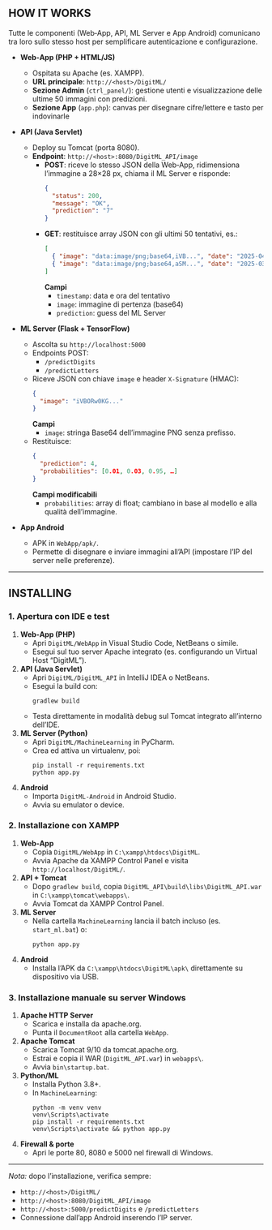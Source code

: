 ## HOW IT WORKS

Tutte le componenti (Web‑App, API, ML Server e App Android) comunicano tra loro sullo stesso host per semplificare autenticazione e configurazione.

- **Web‑App (PHP + HTML/JS)**
  - Ospitata su Apache (es. XAMPP).
  - **URL principale**: `http://<host>/DigitML/`
  - **Sezione Admin** (`ctrl_panel/`): gestione utenti e visualizzazione delle ultime 50 immagini con predizioni.
  - **Sezione App** (`app.php`): canvas per disegnare cifre/lettere e tasto per indovinarle

- **API (Java Servlet)**
  - Deploy su Tomcat (porta 8080).
  - **Endpoint**: `http://<host>:8080/DigitML_API/image`
    - **POST**: riceve lo stesso JSON della Web‑App, ridimensiona l’immagine a 28×28 px, chiama il ML Server e risponde:
      ```json
      {
        "status": 200,
        "message": "OK",
        "prediction": "7"
      }
      ```
    - **GET**: restituisce array JSON con gli ultimi 50 tentativi, es.:
      ```json
      [
        { "image": "data:image/png;base64,iVB...", "date": "2025-04-20 21:49:10", "prediction": "5" },
        { "image": "data:image/png;base64,aSM...", "date": "2025-03-12 15:12:03", "prediction": "B" },
      ]
      ```
      **Campi**  
      - `timestamp`: data e ora del tentativo  
      - `image`: immagine di pertenza (base64)  
      - `prediction`: guess del ML Server

- **ML Server (Flask + TensorFlow)**
  - Ascolta su `http://localhost:5000`
  - Endpoints POST:
    - `/predictDigits`
    - `/predictLetters`
  - Riceve JSON con chiave `image` e header `X-Signature` (HMAC):
    ```json
    {
      "image": "iVBORw0KG..."
    }
    ```
    **Campi**  
    - `image`: stringa Base64 dell’immagine PNG senza prefisso.
  - Restituisce:
    ```json
    {
      "prediction": 4,
      "probabilities": [0.01, 0.03, 0.95, …]
    }
    ```
    **Campi modificabili**  
    - `probabilities`: array di float; cambiano in base al modello e alla qualità dell’immagine.

- **App Android**
  - APK in `WebApp/apk/`.
  - Permette di disegnare e inviare immagini all’API (impostare l’IP del server nelle preferenze).

---

## INSTALLING

### 1. Apertura con IDE e test
1. **Web‑App (PHP)**  
   - Apri `DigitML/WebApp` in Visual Studio Code, NetBeans o simile.  
   - Esegui sul tuo server Apache integrato (es. configurando un Virtual Host “DigitML”).
2. **API (Java Servlet)**  
   - Apri `DigitML/DigitML_API` in IntelliJ IDEA o NetBeans.  
   - Esegui la build con:
     ```
     gradlew build
     ```
   - Testa direttamente in modalità debug sul Tomcat integrato all’interno dell’IDE.
3. **ML Server (Python)**  
   - Apri `DigitML/MachineLearning` in PyCharm.  
   - Crea ed attiva un virtualenv, poi:
     ```
     pip install -r requirements.txt
     python app.py
     ```
4. **Android**  
   - Importa `DigitML-Android` in Android Studio.  
   - Avvia su emulator o device.

### 2. Installazione con XAMPP
1. **Web‑App**  
   - Copia `DigitML/WebApp` in `C:\xampp\htdocs\DigitML`.  
   - Avvia Apache da XAMPP Control Panel e visita `http://localhost/DigitML/`.
2. **API + Tomcat**  
   - Dopo `gradlew build`, copia `DigitML_API\build\libs\DigitML_API.war` in `C:\xampp\tomcat\webapps\`.  
   - Avvia Tomcat da XAMPP Control Panel.
3. **ML Server**  
   - Nella cartella `MachineLearning` lancia il batch incluso (es. `start_ml.bat`) o:
     ```
     python app.py
     ```
4. **Android**  
   - Installa l’APK da `C:\xampp\htdocs\DigitML\apk\` direttamente su dispositivo via USB.

### 3. Installazione manuale su server Windows
1. **Apache HTTP Server**  
   - Scarica e installa da apache.org.  
   - Punta il `DocumentRoot` alla cartella `WebApp`.
2. **Apache Tomcat**  
   - Scarica Tomcat 9/10 da tomcat.apache.org.  
   - Estrai e copia il WAR (`DigitML_API.war`) in `webapps\`.
   - Avvia `bin\startup.bat`.
3. **Python/ML**  
   - Installa Python 3.8+.  
   - In `MachineLearning`:
     ```
     python -m venv venv
     venv\Scripts\activate
     pip install -r requirements.txt
     venv\Scripts\activate && python app.py
     ```
4. **Firewall & porte**  
   - Apri le porte 80, 8080 e 5000 nel firewall di Windows.

---

*Nota:* dopo l’installazione, verifica sempre:
- `http://<host>/DigitML/`  
- `http://<host>:8080/DigitML_API/image`  
- `http://<host>:5000/predictDigits` e `/predictLetters`  
- Connessione dall’app Android inserendo l’IP server.  
